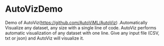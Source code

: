# AutoVizDemo
Demo of AutoViz(https://github.com/AutoViML/AutoViz) .Automatically Visualize any dataset, any size with a single line of code.  AutoViz performs automatic visualization of any dataset with one line. Give any input file (CSV, txt or json) and AutoViz will visualize it.
